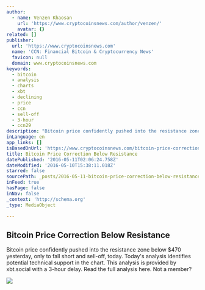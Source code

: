 ```yaml
---
author:
  - name: Venzen Khaosan
    url: 'https://www.cryptocoinsnews.com/author/venzen/'
    avatar: {}
related: []
publisher:
  url: 'https://www.cryptocoinsnews.com'
  name: 'CCN: Financial Bitcoin & Cryptocurrency News'
  favicon: null
  domain: www.cryptocoinsnews.com
keywords:
  - bitcoin
  - analysis
  - charts
  - xbt
  - declining
  - price
  - ccn
  - sell-off
  - 3-hour
  - ccn29
description: "Bitcoin price confidently pushed into the resistance zone below $470 yesterday, only to fall short and sell-off, today. Today's analysis identifies potential technical support in the chart. This analysis is provided by xbt.social with a 3-hour delay. Read the full analysis here. Not a member?"
inLanguage: en
app_links: []
isBasedOnUrl: 'https://www.cryptocoinsnews.com/bitcoin-price-correction-resistance/'
title: Bitcoin Price Correction Below Resistance
datePublished: '2016-05-11T02:06:24.758Z'
dateModified: '2016-05-10T15:38:11.018Z'
starred: false
sourcePath: _posts/2016-05-11-bitcoin-price-correction-below-resistance.md
inFeed: true
hasPage: false
inNav: false
_context: 'http://schema.org'
_type: MediaObject

---
```

<article style=""><h1>Bitcoin Price Correction Below Resistance</h1><p>Bitcoin price confidently pushed into the resistance zone below $470 yesterday, only to fall short and sell-off, today. Today's analysis identifies potential technical support in the chart. This analysis is provided by xbt.social with a 3-hour delay. Read the full analysis here. Not a member?</p><img src="https://www.cryptocoinsnews.com/wp-content/uploads/2016/05/Black-chalkboard.jpg" /></article>